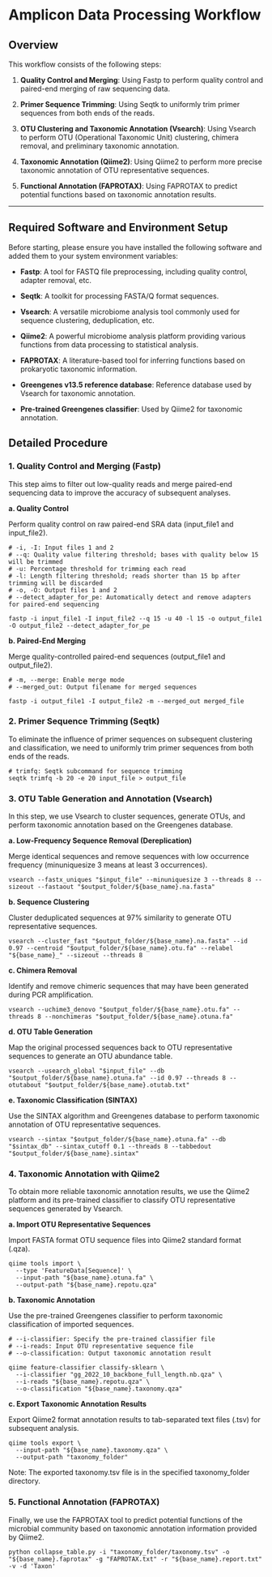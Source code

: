 # Amplicon Data Processing Workflow

## Overview

This workflow consists of the following steps:

1. **Quality Control and Merging**: Using Fastp to perform quality control and paired-end merging of raw sequencing data.

2. **Primer Sequence Trimming**: Using Seqtk to uniformly trim primer sequences from both ends of the reads.

3. **OTU Clustering and Taxonomic Annotation (Vsearch)**: Using Vsearch to perform OTU (Operational Taxonomic Unit) clustering, chimera removal, and preliminary taxonomic annotation.

4. **Taxonomic Annotation (Qiime2)**: Using Qiime2 to perform more precise taxonomic annotation of OTU representative sequences.

5. **Functional Annotation (FAPROTAX)**: Using FAPROTAX to predict potential functions based on taxonomic annotation results.

---

## Required Software and Environment Setup

Before starting, please ensure you have installed the following software and added them to your system environment variables:

- **Fastp**: A tool for FASTQ file preprocessing, including quality control, adapter removal, etc.

- **Seqtk**: A toolkit for processing FASTA/Q format sequences.

- **Vsearch**: A versatile microbiome analysis tool commonly used for sequence clustering, deduplication, etc.

- **Qiime2**: A powerful microbiome analysis platform providing various functions from data processing to statistical analysis.

- **FAPROTAX**: A literature-based tool for inferring functions based on prokaryotic taxonomic information.

- **Greengenes v13.5 reference database**: Reference database used by Vsearch for taxonomic annotation.

- **Pre-trained Greengenes classifier**: Used by Qiime2 for taxonomic annotation.

## Detailed Procedure

### 1. Quality Control and Merging (Fastp)

This step aims to filter out low-quality reads and merge paired-end sequencing data to improve the accuracy of subsequent analyses.

**a. Quality Control**

Perform quality control on raw paired-end SRA data (input_file1 and input_file2).

```shell
# -i, -I: Input files 1 and 2
# --q: Quality value filtering threshold; bases with quality below 15 will be trimmed
# -u: Percentage threshold for trimming each read
# -l: Length filtering threshold; reads shorter than 15 bp after trimming will be discarded
# -o, -O: Output files 1 and 2
# --detect_adapter_for_pe: Automatically detect and remove adapters for paired-end sequencing

fastp -i input_file1 -I input_file2 --q 15 -u 40 -l 15 -o output_file1 -O output_file2 --detect_adapter_for_pe
```

**b. Paired-End Merging**

Merge quality-controlled paired-end sequences (output_file1 and output_file2).

```shell
# -m, --merge: Enable merge mode
# --merged_out: Output filename for merged sequences

fastp -i output_file1 -I output_file2 -m --merged_out merged_file
```

### 2. Primer Sequence Trimming (Seqtk)

To eliminate the influence of primer sequences on subsequent clustering and classification, we need to uniformly trim primer sequences from both ends of the reads.

```shell
# trimfq: Seqtk subcommand for sequence trimming
seqtk trimfq -b 20 -e 20 input_file > output_file
```

### 3. OTU Table Generation and Annotation (Vsearch)

In this step, we use Vsearch to cluster sequences, generate OTUs, and perform taxonomic annotation based on the Greengenes database.

**a. Low-Frequency Sequence Removal (Dereplication)**

Merge identical sequences and remove sequences with low occurrence frequency (minuniquesize 3 means at least 3 occurrences).

```shell
vsearch --fastx_uniques "$input_file" --minuniquesize 3 --threads 8 --sizeout --fastaout "$output_folder/${base_name}.na.fasta"
```

**b. Sequence Clustering**

Cluster deduplicated sequences at 97% similarity to generate OTU representative sequences.

```shell
vsearch --cluster_fast "$output_folder/${base_name}.na.fasta" --id 0.97 --centroid "$output_folder/${base_name}.otu.fa" --relabel "${base_name}_" --sizeout --threads 8
```

**c. Chimera Removal**

Identify and remove chimeric sequences that may have been generated during PCR amplification.

```shell
vsearch --uchime3_denovo "$output_folder/${base_name}.otu.fa" --threads 8 --nonchimeras "$output_folder/${base_name}.otuna.fa"
```

**d. OTU Table Generation**

Map the original processed sequences back to OTU representative sequences to generate an OTU abundance table.

```shell
vsearch --usearch_global "$input_file" --db "$output_folder/${base_name}.otuna.fa" --id 0.97 --threads 8 --otutabout "$output_folder/${base_name}.otutab.txt"
```

**e. Taxonomic Classification (SINTAX)**

Use the SINTAX algorithm and Greengenes database to perform taxonomic annotation of OTU representative sequences.

```shell
vsearch --sintax "$output_folder/${base_name}.otuna.fa" --db "$sintax_db" --sintax_cutoff 0.1 --threads 8 --tabbedout "$output_folder/${base_name}.sintax"
```

### 4. Taxonomic Annotation with Qiime2

To obtain more reliable taxonomic annotation results, we use the Qiime2 platform and its pre-trained classifier to classify OTU representative sequences generated by Vsearch.

**a. Import OTU Representative Sequences**

Import FASTA format OTU sequence files into Qiime2 standard format (.qza).

```shell
qiime tools import \
  --type 'FeatureData[Sequence]' \
  --input-path "${base_name}.otuna.fa" \
  --output-path "${base_name}.repotu.qza"
```

**b. Taxonomic Annotation**

Use the pre-trained Greengenes classifier to perform taxonomic classification of imported sequences.

```shell
# --i-classifier: Specify the pre-trained classifier file
# --i-reads: Input OTU representative sequence file
# --o-classification: Output taxonomic annotation result

qiime feature-classifier classify-sklearn \
  --i-classifier "gg_2022_10_backbone_full_length.nb.qza" \
  --i-reads "${base_name}.repotu.qza" \
  --o-classification "${base_name}.taxonomy.qza"
```

**c. Export Taxonomic Annotation Results**

Export Qiime2 format annotation results to tab-separated text files (.tsv) for subsequent analysis.

```shell
qiime tools export \
  --input-path "${base_name}.taxonomy.qza" \
  --output-path "taxonomy_folder"
```

Note: The exported taxonomy.tsv file is in the specified taxonomy_folder directory.

### 5. Functional Annotation (FAPROTAX)

Finally, we use the FAPROTAX tool to predict potential functions of the microbial community based on taxonomic annotation information provided by Qiime2.

```shell
python collapse_table.py -i "taxonomy_folder/taxonomy.tsv" -o "${base_name}.faprotax" -g "FAPROTAX.txt" -r "${base_name}.report.txt" -v -d 'Taxon'
```